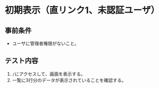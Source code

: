 # 初期表示（直リンク1、未認証ユーザ）

## 事前条件
- ユーザに管理者権限がないこと。

## テスト内容
1. `/`にアクセスして、画面を表示する。
1. 一覧に3行分のデータが表示されていることを確認する。
